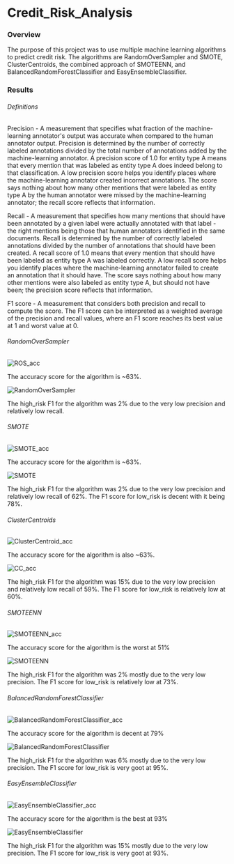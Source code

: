 # Credit_Risk_Analysis

### Overview

The purpose of this project was to use multiple machine learning algorithms to predict credit risk. The algorithms are RandomOverSampler and SMOTE, ClusterCentroids, the combined approach of SMOTEENN, and BalancedRandomForestClassifier and EasyEnsembleClassifier. 

### Results
###### Definitions 
Precision - A measurement that specifies what fraction of the machine-learning annotator's output was accurate when compared to the human annotator output. Precision is determined by the number of correctly labeled annotations divided by the total number of annotations added by the machine-learning annotator. A precision score of 1.0 for entity type A means that every mention that was labeled as entity type A does indeed belong to that classification. A low precision score helps you identify places where the machine-learning annotator created incorrect annotations. The score says nothing about how many other mentions that were labeled as entity type A by the human annotator were missed by the machine-learning annotator; the recall score reflects that information. 

Recall - A measurement that specifies how many mentions that should have been annotated by a given label were actually annotated with that label - the right mentions being those that human annotators identified in the same documents. Recall is determined by the number of correctly labeled annotations divided by the number of annotations that should have been created. A recall score of 1.0 means that every mention that should have been labeled as entity type A was labeled correctly. A low recall score helps you identify places where the machine-learning annotator failed to create an annotation that it should have. The score says nothing about how many other mentions were also labeled as entity type A, but should not have been; the precision score reflects that information.

F1 score -  A measurement that considers both precision and recall to compute the score. The F1 score can be interpreted as a weighted average of the precision and recall values, where an F1 score reaches its best value at 1 and worst value at 0.

###### RandomOverSampler

![ROS_acc](https://user-images.githubusercontent.com/87910875/147425757-5f961778-de24-49cd-89a9-b596e2ccb663.png)

The accuracy score for the algorithm is ~63%.

![RandomOverSampler](https://user-images.githubusercontent.com/87910875/147425246-46da2f4c-8210-4e00-ae66-3a319dcd8d03.png)

The high_risk F1 for the algorithm was 2% due to the very low precision and relatively low recall. 

###### SMOTE

![SMOTE_acc](https://user-images.githubusercontent.com/87910875/147425507-b13b8500-edef-414f-9892-5c363c1d1ef4.png)

The accuracy score for the algorithm is ~63%.

![SMOTE](https://user-images.githubusercontent.com/87910875/147425875-69042602-d37f-488e-a251-e5e71f66b493.png)

The high_risk F1 for the algorithm was 2% due to the very low precision and relatively low recall of 62%. The F1 score for low_risk is decent with it being 78%.

###### ClusterCentroids

![ClusterCentroid_acc](https://user-images.githubusercontent.com/87910875/147425785-e4e94c55-230c-4795-b482-5456c3ef7867.png)

The accuracy score for the algorithm is also ~63%.

![CC_acc](https://user-images.githubusercontent.com/87910875/147425784-ae3bf74b-4487-40d9-a9c9-3cf97f93651d.png)

The high_risk F1 for the algorithm was 15% due to the very low precision and relatively low recall of 59%. The F1 score for low_risk is relatively low at 60%.

###### SMOTEENN

![SMOTEENN_acc](https://user-images.githubusercontent.com/87910875/147425795-b70f00f5-c029-4c6f-8657-0e33abc90372.png)

The accuracy score for the algorithm is the worst at 51%

![SMOTEENN](https://user-images.githubusercontent.com/87910875/147425794-3a9ac4bd-0b4a-4b17-a19b-35d7259b4c2f.png)

The high_risk F1 for the algorithm was 2% mostly due to the very low precision. The F1 score for low_risk is relatively low at 73%.


###### BalancedRandomForestClassifier

![BalancedRandomForestClassifier_acc](https://user-images.githubusercontent.com/87910875/147425800-bcfd8187-1afc-4c22-9786-08cfdf512959.png)

The accuracy score for the algorithm is decent at 79%

![BalancedRandomForestClassifier](https://user-images.githubusercontent.com/87910875/147425801-44066cef-a2fc-4d3e-ae40-bc278cda7447.png)

The high_risk F1 for the algorithm was 6% mostly due to the very low precision. The F1 score for low_risk is very goot at 95%.



###### EasyEnsembleClassifier

![EasyEnsembleClassifier_acc](https://user-images.githubusercontent.com/87910875/147425806-26b21270-f7f5-4384-b4cd-79446bfb7c74.png)

The accuracy score for the algorithm is the best at 93%

![EasyEnsembleClassifier](https://user-images.githubusercontent.com/87910875/147425805-cadbd39d-f904-4a2e-b895-caf12be55aaf.png)

The high_risk F1 for the algorithm was 15% mostly due to the very low precision. The F1 score for low_risk is very goot at 93%.

